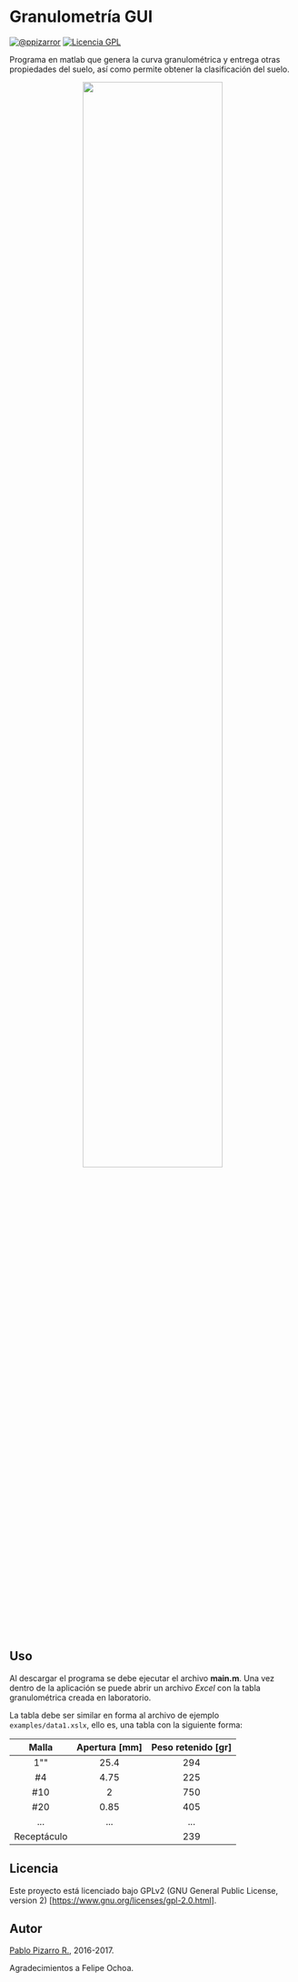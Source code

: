 # Granulometría GUI
[![@ppizarror](http://ppizarror.com/resources/images/autor.svg)](http://ppizarror.com)
[![Licencia GPL](http://ppizarror.com/resources/images/licenciagpl2.svg)](https://www.gnu.org/licenses/old-licenses/gpl-2.0.html)

Programa en matlab que genera la curva granulométrica y entrega otras propiedades del suelo, así como permite obtener la clasificación del suelo.

<p align="center">
<img src="http://ppizarror.com/resources/images/granulometria/captura1.PNG" width="70%px">
</p>

## Uso

Al descargar el programa se debe ejecutar el archivo **main.m**. Una vez dentro de la aplicación se puede abrir un archivo *Excel* con la tabla granulométrica creada en laboratorio.

La tabla debe ser similar en forma al archivo de ejemplo `examples/data1.xslx`, ello es, una tabla con la siguiente forma:

| Malla        | Apertura [mm] | Peso retenido [gr]  |
| :-------------: |:-------------:| :-----:|
| 1""      | 25.4 | 294|
| #4     | 4.75     | 225 |
|#10 | 2     |    750 |
|#20 | 0.85     |    405 |
|... | ... | ... |
|Receptáculo |     |    239|

## Licencia
Este proyecto está licenciado bajo GPLv2 (GNU General Public License, version 2) [https://www.gnu.org/licenses/gpl-2.0.html].

## Autor
<a href="http://ppizarror.com">Pablo Pizarro R.</a>, 2016-2017.

Agradecimientos a Felipe Ochoa.
